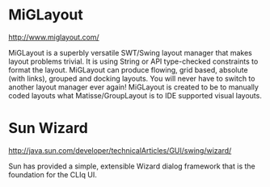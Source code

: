 # MiGLayout #
http://www.miglayout.com/

MiGLayout is a superbly versatile SWT/Swing layout manager that makes layout problems trivial. It is using String or API type-checked constraints to format the layout. MiGLayout can produce flowing, grid based, absolute (with links), grouped and docking layouts. You will never have to switch to another layout manager ever again! MiGLayout is created to be to manually coded layouts what Matisse/GroupLayout is to IDE supported visual layouts.

# Sun Wizard #
http://java.sun.com/developer/technicalArticles/GUI/swing/wizard/

Sun has provided a simple, extensible Wizard dialog framework that is the foundation for the CLIq UI.